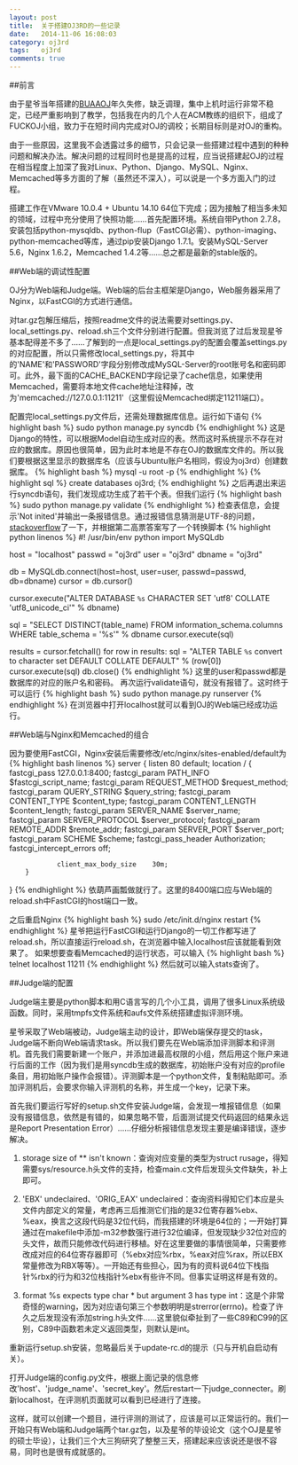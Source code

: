 ```yaml
---
layout: post
title:  关于搭建OJ3RD的一些记录
date:   2014-11-06 16:08:03
category: oj3rd
tags:   oj3rd
comments: true
---
```

##前言

由于星爷当年搭建的[BUAAOJ](http://acm.buaa.edu.cn/)年久失修，缺乏调理，集中上机时运行非常不稳定，已经严重影响到了教学，包括我在内的几个人在ACM教练的组织下，组成了FUCKOJ小组，致力于在短时间内完成对OJ的调校；长期目标则是对OJ的重构。

由于一些原因，这里我不会透露过多的细节，只会记录一些搭建过程中遇到的种种问题和解决办法。解决问题的过程同时也是提高的过程，应当说搭建起OJ的过程在相当程度上加深了我对Linux、Python、Django、MySQL、Nginx、Memcached等多方面的了解（虽然还不深入），可以说是一个多方面入门的过程。

搭建工作在VMware 10.0.4 + Ubuntu 14.10 64位下完成；因为接触了相当多未知的领域，过程中充分使用了快照功能……首先配置环境。系统自带Python 2.7.8，安装包括python-mysqldb、python-flup（FastCGI必需）、python-imaging、python-memcached等库，通过pip安装Django 1.7.1。安装MySQL-Server 5.6，Nginx 1.6.2，Memcached 1.4.2等……总之都是最新的stable版的。

##Web端的调试性配置

OJ分为Web端和Judge端。Web端的后台主框架是Django，Web服务器采用了Nginx，以FastCGI的方式进行通信。

对tar.gz包解压缩后，按照readme文件的说法需要对settings.py、local_settings.py、reload.sh三个文件分别进行配置。但我浏览了过后发现星爷基本配得差不多了……了解到的一点是local_settings.py的配置会覆盖settings.py的对应配置，所以只需修改local_settings.py，将其中的'NAME'和'PASSWORD'字段分别修改成MySQL-Server的root账号名和密码即可。此外，最下面的CACHE_BACKEND字段记录了cache信息，如果使用Memcached，需要将本地文件cache地址注释掉，改为'memcached://127.0.0.1:11211'（这里假设Memcached绑定11211端口）。

配置完local_settings.py文件后，还需处理数据库信息。运行如下语句
{% highlight bash %} sudo python manage.py syncdb {% endhighlight %}
这是Django的特性，可以根据Model自动生成对应的表。然而这时系统提示不存在对应的数据库。原因也很简单，因为此时本地是不存在OJ的数据库文件的。所以我们要根据这里显示的数据库名（应该与Ubuntu账户名相同，假设为oj3rd）创建数据库。
{% highlight bash %} mysql -u root -p {% endhighlight %}
{% highlight sql %} create databases oj3rd; {% endhighlight %}
之后再退出来运行syncdb语句，我们发现成功生成了若干个表。但我们运行
{% highlight bash %} sudo python manage.py validate {% endhighlight %}
检查表信息，会提示'Not inited'并输出一条报错信息。通过报错信息猜测是UTF-8的问题，[stackoverflow](http://stackoverflow.com/questions/2108824/mysql-incorrect-string-value-error-when-save-unicode-string-in-django)了一下，并根据第二高票答案写了一个转换脚本
{% highlight python linenos %}
#! /usr/bin/env python
import MySQLdb

host = "localhost"
passwd = "oj3rd"
user = "oj3rd"
dbname = "oj3rd"

db = MySQLdb.connect(host=host, user=user, passwd=passwd, db=dbname)
cursor = db.cursor()

cursor.execute("ALTER DATABASE `%s` CHARACTER SET 'utf8' COLLATE 'utf8_unicode_ci'" % dbname)

sql = "SELECT DISTINCT(table_name) FROM information_schema.columns WHERE table_schema = '%s'" % dbname
cursor.execute(sql)

results = cursor.fetchall()
for row in results:
    sql = "ALTER TABLE `%s` convert to character set DEFAULT COLLATE DEFAULT" % (row[0])
    cursor.execute(sql)
db.close()
{% endhighlight %}
这里的user和passwd都是数据库的对应的账户名和密码。
再次运行validate语句，就没有报错了。这时终于可以运行
{% highlight bash %} sudo python manage.py runserver {% endhighlight %}
在浏览器中打开localhost就可以看到OJ的Web端已经成功运行。

##Web端与Nginx和Memcached的组合

因为要使用FastCGI，Nginx安装后需要修改/etc/nginx/sites-enabled/default为
{% highlight bash linenos %}
server {
        listen  80 default;
        location / {
                fastcgi_pass 127.0.0.1:8400;
                fastcgi_param   PATH_INFO       $fastcgi_script_name;
                fastcgi_param   REQUEST_METHOD  $request_method;
                fastcgi_param   QUERY_STRING    $query_string;
                fastcgi_param   CONTENT_TYPE    $content_type;
                fastcgi_param   CONTENT_LENGTH  $content_length;
                fastcgi_param   SERVER_NAME     $server_name;
                fastcgi_param   SERVER_PROTOCOL $server_protocol;
                fastcgi_param   REMOTE_ADDR     $remote_addr;
                fastcgi_param   SERVER_PORT     $server_port;
                fastcgi_param   SCHEME          $scheme;
                fastcgi_pass_header             Authorization;
                fastcgi_intercept_errors        off;

                client_max_body_size    30m;
        }
}
{% endhighlight %}
依葫芦画瓢做就行了。这里的8400端口应与Web端的reload.sh中FastCGI的host端口一致。

之后重启Nginx
{% highlight bash %} sudo /etc/init.d/nginx restart {% endhighlight %}
星爷把运行FastCGI和运行Django的一切工作都写进了reload.sh，所以直接运行reload.sh，在浏览器中输入localhost应该就能看到效果了。
如果想要查看Memcached的运行状态，可以输入
{% highlight bash %} telnet localhost 11211 {% endhighlight %}
然后就可以输入stats查询了。

##Judge端的配置

Judge端主要是python脚本和用C语言写的几个小工具，调用了很多Linux系统级函数。同时，采用tmpfs文件系统和aufs文件系统搭建虚拟评测环境。

星爷采取了Web端被动，Judge端主动的设计，即Web端保存提交的task，Judge端不断向Web端请求task。所以我们要先在Web端添加评测脚本和评测机。首先我们需要新建一个账户，并添加进最高权限的小组，然后用这个账户来进行后面的工作（因为我们是用syncdb生成的数据库，初始账户没有对应的profile条目，用初始账户操作会报错）。评测脚本是一个python文件，复制粘贴即可。添加评测机后，会要求你输入评测机的名称，并生成一个key，记录下来。

首先我们要运行写好的setup.sh文件安装Judge端，会发现一堆报错信息（如果没有报错信息，依然是有错的，如果忽略不管，后面测试提交代码返回的结果永远是Report Presentation Error）……仔细分析报错信息发现主要是编译错误，逐步解决。

1. storage size of ** isn't known：查询对应变量的类型为struct rusage，得知需要sys/resource.h头文件的支持，检查main.c文件后发现头文件缺失，补上即可。

2. 'EBX' undeclaired、'ORIG_EAX' undeclaired：查询资料得知它们本应是头文件内部定义的常量，考虑再三后推测它们指的是32位寄存器%ebx、%eax，换言之这段代码是32位代码，而我搭建的环境是64位的；一开始打算通过在makefile中添加-m32参数强行进行32位编译，但发现缺少32位对应的头文件，故而只能修改代码进行移植。好在这里要做的事情很简单，只需要修改成对应的64位寄存器即可（%ebx对应%rbx，%eax对应%rax，所以EBX常量修改为RBX等等）。一开始还有些担心，因为有的资料说64位下栈指针%rbx的行为和32位栈指针%ebx有些许不同。但事实证明这样是有效的。

3. format %s expects type char * but argument 3 has type int：这是个非常奇怪的warning，因为对应语句第三个参数明明是strerror(errno)。检查了许久之后发现没有添加string.h头文件……这里貌似牵扯到了一些C89和C99的区别，C89中函数若未定义返回类型，则默认是int。

重新运行setup.sh安装，忽略最后关于update-rc.d的提示（只与开机自启动有关）。

打开Judge端的config.py文件，根据上面记录的信息修改'host'、'judge_name'、'secret_key'。然后restart一下judge_connecter。刷新localhost，在评测机页面就可以看到已经进行了连接。

这样，就可以创建一个题目，进行评测的测试了，应该是可以正常运行的。我们一开始只有Web端和Judge端两个tar.gz包，以及星爷的毕设论文（这个OJ是星爷的硕士毕设），让我们三个大三狗研究了整整三天，搭建起来应该说还是很不容易，同时也是很有成就感的。